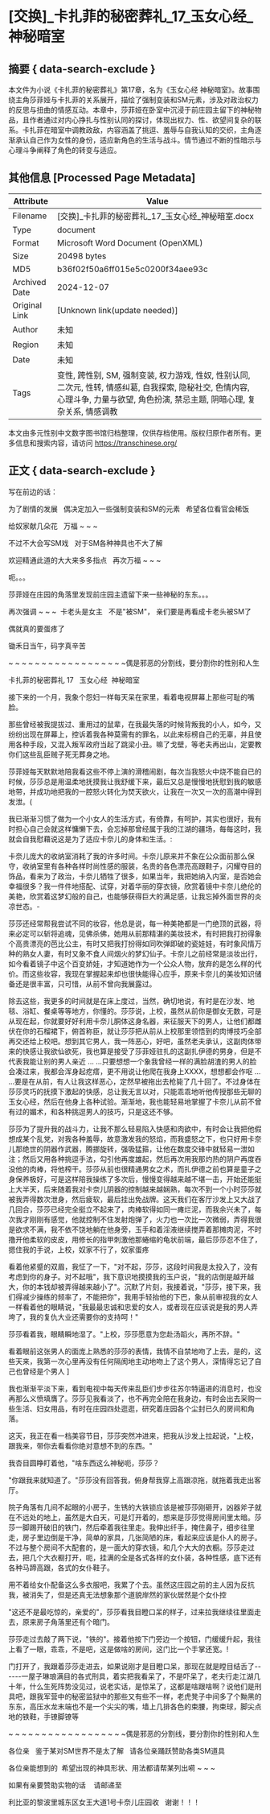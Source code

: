 # [交换]_卡扎菲的秘密葬礼_17_玉女心经_神秘暗室



## 摘要  { data-search-exclude }

<!-- tcd_abstract -->
本文件为小说《卡扎菲的秘密葬礼》第17章，名为《玉女心经 神秘暗室》。故事围绕主角莎菲娅与卡扎菲的关系展开，描绘了强制变装和SM元素，涉及对政治权力的反思与扭曲的情感互动。本章中，莎菲娅在卧室中沉浸于前庄园主留下的神秘物品，且作者通过对内心挣扎与性别认同的探讨，体现出权力、性、欲望间复杂的联系。卡扎菲在暗室中调教政敌，内容涵盖了挑逗、羞辱与自我认知的交织，主角逐渐承认自己作为女性的身份，适应新角色的生活与战斗。情节通过不断的性暗示与心理斗争阐释了角色的转变与适应。

<!-- tcd_abstract_end -->

## 其他信息 [Processed Page Metadata]

| Attribute       | Value                                  |
|-----------------|----------------------------------------|
| Filename        | [交换]_卡扎菲的秘密葬礼_17_玉女心经_神秘暗室.docx                             |
| Type            | document                                 |
| Format          | Microsoft Word Document (OpenXML)                               |
| Size            | 20498 bytes                           |
| MD5             | b36f02f50a6ff015e5c0200f34aee93c                                  |
| Archived Date   | 2024-12-07                             |
| Original Link   | [Unknown link(update needed)]                         |
| Author          | 未知                               |
| Region          | 未知                               |
| Date            | 未知                                 |
| Tags            | 变性, 跨性别, SM, 强制变装, 权力游戏, 性奴, 性别认同, 二次元, 性转, 情感纠葛, 自我探索, 隐秘社交, 色情内容, 心理斗争, 力量与欲望, 角色扮演, 禁忌主题, 阴暗心理, 复杂关系, 情感调教                                 |

本文由多元性别中文数字图书馆归档整理，仅供存档使用。版权归原作者所有。更多信息和搜索内容，请访问 <https://transchinese.org/>


## 正文 { data-search-exclude }

<!-- tcd_main_text -->
写在前边的话：

为了剧情的发展   偶决定加入一些强制变装和SM的元素   希望各位看官会稀饭

给奴家献几朵花   万福 ~ ~ ~

不过不大会写SM戏   对于SM各种神具也不大了解

欢迎精通此道的大大来多多指点   再次万福 ~ ~ ~

呃。。。

莎菲娅在庄园的角落里发现前庄园主遗留下来一些神秘的东东。。。

再次强调 ~ ~ ~  卡老头是女主   不是"被SM"， 亲们要是再看成卡老头被SM了

偶就真的要蛋疼了

锄禾日当午，码字真辛苦

 ~ ~ ~ ~ ~ ~ ~ ~ ~ ~ ~ ~ ~ ~ ~ ~ ~ ~偶是邪恶的分割线，要分割你的性别和人生

卡扎菲的秘密葬礼 17   玉女心经  神秘暗室

接下来的一个月，我象个怨妇一样每天呆在家里，看着电视屏幕上那些可耻的嘴脸。

那些曾经被我提拔过、重用过的鼠辈，在我最失落的时候背叛我的小人，如今，又纷纷出现在屏幕上，控诉着我各种莫需有的罪名，以此来标榜自己的无辜，并且使用各种手段，又混入叛军政府当起了跳梁小丑。嘛了戈壁，等老夫再出山，定要教你们这些乱臣贼子死无葬身之地。

莎菲娅每天默默地陪我看这些不停上演的滑稽闹剧，每次当我怒火中烧不能自已的时候，莎莎总是用温柔地抚摸我让我舒缓下来，最后又总是慢慢地抚慰到我的敏感地带，并成功地把我的一腔怒火转化为焚天欲火，让我在一次又一次的高潮中得到发泄。(

我已渐渐习惯了做为一个小女人的生活方式，有倚靠，有呵护，其实也很好，我有时担心自己会就这样慵懒下去，会忘掉那曾经属于我的江湖的疆场，每每这时，我就会自我慰藉说这是为了适应卡奈儿的身体和生活。:

卡奈儿庞大的收纳室消耗了我的许多时间。卡奈儿原来并不象在公众面前那么保守，收纳室里有各种各样时尚性感的服装，名贵的各色漂亮高跟鞋子，闪耀夺目的饰品，看来为了政治，卡奈儿牺牲了很多，如果当年，我把她纳入内室，是否她会幸福很多？我一件件地搭配、试穿，对着华丽的穿衣镜，欣赏着镜中卡奈儿绝伦的美艳，欣赏着这梦幻般的自己，也能够获得巨大的满足感，让我忘掉外面世界的炎凉世态。-

莎莎还经常帮我尝试不同的妆容，他总是说，每一种美艳都是一门绝顶的武器，将来必定可以斩将追魂，见佛杀佛，她用从前那精湛的美妆技术，有时把我打扮得象个高贵漂亮的芭比公主，有时又把我打扮得如同吹弹即破的瓷娃娃，有时象风情万种的熟女人妻，有时又象不食人间烟火的梦幻仙子。卡奈儿之前经常是淡妆出行，如今看着镜子中这个百变娇娃，才知道她作为一个公众人物，放弃的是怎么样的代价。而这些妆容，我现在掌握起来却也很快能得心应手，原来卡奈儿的美妆知识储备还是很丰富，只可惜，从前不曾向我展露过。

除去这些，我更多的时间就是在床上度过，当然，确切地说，有时是在沙发、地毯、浴缸、餐桌等等地方，你懂的。莎莎说，上校，虽然从前你是御女无数，可是从现在起，你就要好好利用卡奈儿胴体这身名器，来征服天下的男人，让他们都雌伏在你的石榴裙下，俯首称臣，就让莎莎把从前从上校那里领悟到的肉博技巧全部再交还给上校吧。想到其它男人，我一阵恶心，好吧，虽然老夫承认，这副肉体带来的快感让我欲仙欲死，我也算是接受了莎菲娅驻扎的这副扎伊德的男身，但是不代表我能让别的男人亲近 ... ...只要想想一个象我曾经一样的满脸胡渣的男人的脸会凑过来，我都会浑身起疙瘩，更不用说让他爬在我身上XXXX，想想都会作呕 ... ...要是在从前，有人让我这样恶心，定然早被拖出去枪毙了几十回了。不过身体在莎莎灵巧的抚摸下激起的快感，总让我无言以对，只能乖乖地听他传授那些无聊的玉女心经，然后在他身上各种试验。渐渐地，我也能轻易地掌握了卡奈儿从前不曾有过的媚术，和各种挑逗男人的技巧，只是这还不够。

莎莎为了提升我的战斗力，让我不那么轻易陷入快感和肉欲中，有时会让我把他假想成某个乱党，对我各种羞辱，故意激发我的怒焰，而我盛怒之下，也只好用卡奈儿那绝世的阴器作武器，腾挪旋转，强吸猛箍，让他在数度交锋中就轻易一泄如注；然后又用各种挑逗手法，勾引他再度雄起，然后再次用我那灼热的阴户再度吞没他的肉棒，将他榨干。莎莎从前也很精通男女之术，而扎伊德之前也算是童子之身保养极好，可是这样陪我操练了多次后，慢慢变得越来越不堪一击，开始还能挺上大半天，后来随着我对卡奈儿阴器的控制越来越娴熟，每次不到一个小时莎莎就被我弄得数次泄身，然后疲软，最后挂出免战牌。这天我们在客厅沙发上又大战了几回合，莎莎已经完全挺立不起来了，肉棒软得如同一瘫烂泥，而我余兴未了，每次我才刚刚有感觉，他就控制不住发射炮弹了，火力也一次比一次微弱，弄得我很是欲求不满，我不依不饶地躺在他身旁，玉手和着淫液继续搅弄着那摊肉泥，不时撸开他柔软的皮皮，用修长的指甲刺激他那蜷缩的龟状前端，最后莎莎忍不住了，摁住我的手说，上校，奴家不行了，奴家蛋疼

看着他紧蹙的双眉，我怔了一下，"对不起，莎莎，这段时间我是太投入了，没有考虑到你的身子。对不起哦"，我下意识地摸摸我的玉户说，"我的店倒是越开越大，你的本钱却被弄得越来越小了"。沉默了片刻，我接着说，"莎莎，接下来，我们得减少操练的频率了，不能把你"，我用手轻抬他的下巴，象从前审视我的女人一样看着他的眼睛说，"我最最忠诚和忠爱的女人，或者现在应该说是我的男人弄垮了，我的复仇大业还需要你的支持呵！"

莎莎看着我，眼睛瞬地湿了。"上校，莎莎愿意为您赴汤蹈火，再所不辞。"

看着眼前这张男人的面庞上熟悉的莎莎的表情，我情不自禁地吻了上去，是的，这些天来，我第一次心里再没有任何隔阂地主动地吻上了这个男人，深情得忘记了自己也曾经是个男人 ]

我也渐渐平淡下来，看到电视中每天传来乱臣们步步往苏尔特逼进的消息时，也没再那么义愤填膺了。莎莎见我看淡了，也不再完全陪在我身边，有时会出去采购一些生活、妇女用品，有时在庄园四处逛逛，研究着庄园各个尘封已久的房间和角落。

这天，我正在看一档美容节目，莎莎突然冲进来，把我从沙发上拉起说，"上校，跟我来，带你去看看你绝对意想不到的东西。"

我杏目圆睁盯着他，"啥东西这么神秘呃，莎莎？

"你跟我来就知道了。"莎莎没有回答我，俯身帮我穿上高跟凉拖，就拖着我走出客厅。

院子角落有几间不起眼的小房子，生锈的大铁锁应该是被莎莎刚砸开，凶器斧子就在不远处的地上，虽然是大白天，可是灯开着的，想来是莎莎觉得房间里太暗。莎莎一脚踢开破旧的铁门，然后牵着我往里走。我伸出纤手，掩住鼻子，细步往里走，房子里边倒是干净，简单的家具，几张简陋的床，看起来应该是仆人的房子。不过与整个房间不大配套的，是一面大的穿衣镜，和几个大大的衣橱。莎莎走过去，把几个大衣橱打开，呃，挂满的全是各式各样的女仆装，各种性感，底下还有各种马蹄高跟，各式的女仆鞋子。

用不着给女仆配备这么多衣服吧，我累了个去。虽然这庄园之前的主人因为反抗我，被消失了，但是还真无法想象那个道貌岸然的家伙居然是个女仆控

"这还不是最吃惊的，亲爱的"，莎莎看我目瞪口呆的样子，过来拉我继续往里面走去，原来房子角落里还有个暗门。

莎莎走过去敲了两下说，"铁的"。接着他按下门旁边一个按钮，门缓缓升起，我往上看了一眼，乖乖，不是吧，这是做啥的房间，这门比一个手掌还宽。!

门打开了，我跟着莎莎走进去，如果说刚才是目瞪口呆，那现在就是瞠目结舌了------一屋子琳琅满目的各式刑具，着实把我看呆了，不是吓呆了，老夫行走江湖几十年，什么生死阵势没见过，说老实话，是惊呆了，这都是啥跟啥啊？说他们是刑具吧，跟我军营中的秘密监狱中的那些又有些不一样，老虎凳子中间多了个黝黑的东东，高压水龙末端也不是一个尖尖的嘴，墙上几排各色的束腰，拘束球，脚尖点地的铁鞋，手镣脚镣等

 ~ ~ ~ ~ ~ ~ ~ ~ ~ ~ ~ ~ ~ ~ ~ ~ ~ ~偶是邪恶的分割线，要分割你的性别和人生

各位亲   鉴于某对SM世界不是太了解   请各位亲踊跃赞助各类SM道具

各位亲能想到的  希望出现的神具形状、用法都请帮某列出嗬 ~ ~ ~

如果有亲要赞助实物的话    请邮递至

利比亚的黎波里城东区女王大道1号卡奈儿庄园收   谢谢！！！
<!-- tcd_main_text_end -->

